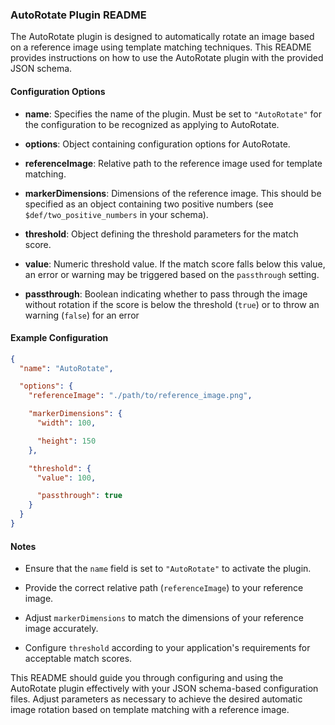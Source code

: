 ### AutoRotate Plugin README

The AutoRotate plugin is designed to automatically rotate an image based on a reference image using template matching techniques. This README provides instructions on how to use the AutoRotate plugin with the provided JSON schema.

#### Configuration Options

- **name**: Specifies the name of the plugin. Must be set to `"AutoRotate"` for the configuration to be recognized as applying to AutoRotate.

- **options**: Object containing configuration options for AutoRotate.

- **referenceImage**: Relative path to the reference image used for template matching.

- **markerDimensions**: Dimensions of the reference image. This should be specified as an object containing two positive numbers (see `$def/two_positive_numbers` in your schema).

- **threshold**: Object defining the threshold parameters for the match score.

- **value**: Numeric threshold value. If the match score falls below this value, an error or warning may be triggered based on the `passthrough` setting.

- **passthrough**: Boolean indicating whether to pass through the image without rotation if the score is below the threshold (`true`) or to throw an warning (`false`) for an error

#### Example Configuration

```json
{
  "name": "AutoRotate",

  "options": {
    "referenceImage": "./path/to/reference_image.png",

    "markerDimensions": {
      "width": 100,

      "height": 150
    },

    "threshold": {
      "value": 100,

      "passthrough": true
    }
  }
}
```

#### Notes

- Ensure that the `name` field is set to `"AutoRotate"` to activate the plugin.

- Provide the correct relative path (`referenceImage`) to your reference image.

- Adjust `markerDimensions` to match the dimensions of your reference image accurately.

- Configure `threshold` according to your application's requirements for acceptable match scores.

This README should guide you through configuring and using the AutoRotate plugin effectively with your JSON schema-based configuration files. Adjust parameters as necessary to achieve the desired automatic image rotation based on template matching with a reference image.
